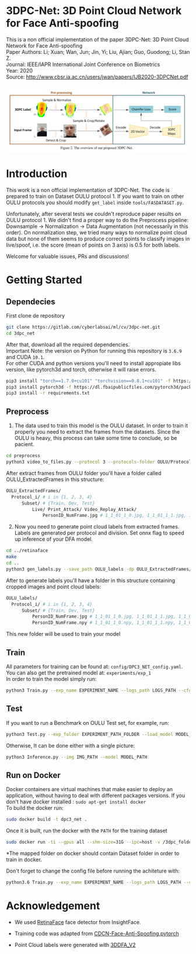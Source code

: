 # 3DPC-Net: 3D Point Cloud Network for Face Anti-spoofing
This is a non official implementation of the paper 3DPC-Net: 3D Point Cloud Network for Face Anti-spoofing <br>
Paper Authors: Li; Xuan; Wan, Jun; Jin, Yi; Liu, Ajian; Guo, Guodong; Li, Stan Z. <br>
Journal: IEEE/IAPR International Joint Conference on Biometrics <br>
Year: 2020 <br>
Source: http://www.cbsr.ia.ac.cn/users/jwan/papers/IJB2020-3DPCNet.pdf <br>


![](Images_Readme/article_pic.png)

# Introduction

This work is a non official implementation of 3DPC-Net. The code is prepared to train on Dataset OULU protocol 1. If you want to train on other OULU protocols you should modify `get_label` inside `tools/FASDATASET.py`. <br>

Unfortunately, after several tests we couldn't reproduce paper results on OULU protocol 1. We didn't find a proper way to do the Preprocess pipeline: Downsample -> Normalization -> Data Augmentation (not necessarily in this order). On normalization step, we tried many ways to normalize point cloud data but none of them seems to produce correct points to classify images in live/spoof, i.e. the score (mean of points on 3 axis) is 0.5 for both labels.

Welcome for valuable issues, PRs and discussions!

# Getting Started
## Dependecies
First clone de repository
```bash
git clone https://gitlab.com/cyberlabsai/ml/cv/3dpc-net.git
cd 3dpc_net
```
After that, download all the required dependencies.<br>
Important Note: the version on Python for running this repository is ` 3.6.9 ` and CUDA ` 10.1 `. <br> 
For other CUDA and python versions you'll need to install appropiate libs version, like pytorch3d and torch, otherwise it will raise errors.
```bash
pip3 install "torch==1.7.0+cu101" "torchvision==0.8.1+cu101" -f https://download.pytorch.org/whl/torch_stable.html
pip3 install pytorch3d -f https://dl.fbaipublicfiles.com/pytorch3d/packaging/wheels/py36_cu101_pyt170/download.html
pip3 install -r requirements.txt
```

## Preprocess
1. The data used to train this model is the OULU dataset. In order to train it properly you need to extract the frames from the datasets. Since the OULU is heavy, this process can take some time to conclude, so be pacient. 

```bash
cd preprocess
python3 video_to_files.py --protocol 3 --protocols-folder OULU/Protocols --subset Train  --processed-folder OULU_ExtractedFrames  --train-folder OULU/Train_files
```

  After extract frames from OULU folder you'll have a folder called OULU_ExtractedFrames in this structure:

  ```bash
  OULU_ExtractedFrames/
    Protocol_i/ # i in {1, 2, 3, 4}
        Subset/ # {Train, Dev, Test}
            Live/ Print_Attack/ Video_Replay_Attack/
                PersonID_NumFrame.jpg # 1_1_01_1_0.jpg, 1_1_01_1_1.jpg, 1_1_01_1_3.jpg ...
  ```


2. Now you need to generate point cloud labels from extracted frames. Labels are generated per protocol and division. Set onnx flag to speed up inference of your DFA model.

```bash
cd ../retinaface
make
cd ..
python3 gen_labels.py --save_path OULU_labels -dp OULU_ExtractedFrames/ --protocol 3 --division 2 --subset Train --onnx
```

After to generate labels you'll have a folder in this structure containing cropped images and point cloud labels:
  ```bash
  OULU_labels/
    Protocol_i/ # i in {1, 2, 3, 4}
        Subset/ # {Train, Dev, Test}
            PersonID_NumFrame.jpg # 1_1_01_1_0.jpg, 1_1_01_1_1.jpg, 1_1_01_1_3.jpg ...
            PersonID_NumFrame.npy # 1_1_01_1_0.npy, 1_1_01_1_1.npy, 1_1_01_1_3.npy ...
  ```
This new folder will be used to train your model

## Train 
All parameters for training can be found at:  ```config/DPC3_NET_config.yaml```. <br>
You can also get the pretrained model at: ```experiments/exp_1 ```  <br>
In order to train the model simply run:     <br>
```bash
python3 Train.py --exp_name EXPERIMENT_NAME --logs_path LOGS_PATH --cfg CFG_FILE.yaml --load_model CONTINUE_TRAIN_MODEL_PATH
```

## Test
If you want to run a Benchmark on OULU Test set, for example, run:
```bash
python3 Test.py --exp_folder EXPERIMENT_PATH_FOLDER --load_model MODEL_PATH 
```
Otherwise, It can be done either with a single picture:
```bash
python3 Inference.py --img IMG_PATH --model MODEL_PATH
```
## Run on Docker
Docker containers are virtual machines that make easier to deploy an application, without having to deal with different packages versions.
If you don't have docker installed : ``` sudo apt-get install docker ```   <br>
To build the docker run: 
```bash
sudo docker build -t dpc3_net . 
```
Once it is built, run the docker with the ``` PATH ``` for the training dataset

```bash
sudo docker run -ti --gpus all --shm-size=31G --ipc=host -v /3dpc_folder*:/home --name dcp3-net dpc3_net bash  
```
*The mapped folder on docker should contain Dataset folder in order to train in docker.

Don't forget to change the config file before running the achiteture with:
```bash
python3.6 Train.py --exp_name EXPERIMENT_NAME --logs_path LOGS_PATH --cfg CFG_FILE.yaml --load_model CONTINUE_TRAIN_MODEL_PATH
```

# Acknowledgement

- We used [RetinaFace](https://github.com/deepinsight/insightface/tree/master/detection/retinaface) face detector from InsightFace.

- Training code was adapted from [CDCN-Face-Anti-Spoofing.pytorch](https://github.com/voqtuyen/CDCN-Face-Anti-Spoofing.pytorch)

- Point Cloud labels were generated with [3DDFA_V2](https://github.com/cleardusk/3DDFA_V2)

